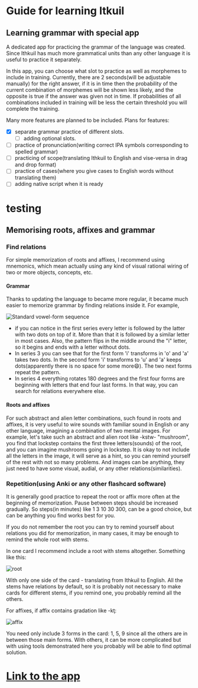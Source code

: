 # Guide for learning Itkuil

## Learning grammar with special app
A dedicated app for practicing the grammar of the language was created.
 Since Ithkuil has much more grammatical units than any other language
  it is useful to practice it separately. 
 
 In this app, you can choose what slot to practice as well as morphemes
  to include in training. Currently, there are 2 seconds(will be adjustable
   manually) for the right answer, if it is in
 time then the probability of the current combination of morphemes will
  be shown less
 likely, and the opposite is true if the answer was given not in time. If
 probabilities of all combinations included in training will be less
 the certain threshold you will complete the training.
 
 Many more features are planned to be included. 
 Plans for features:
 - [x] separate grammar practice of different slots.
    - [ ] adding optional slots.
 - [ ] practice of pronunciation(writing correct IPA symbols corresponding
 to spelled grammar)
 - [ ] practicing of scope(translating Ithkuil to English and vise-versa 
 in drag and drop format)
 - [ ] practice of cases(where you give cases to English words without
 translating them)
 - [ ] adding native script when it is ready

 # testing

 ## Memorising roots, affixes and grammar
 
 ### Find relations
 For simple memorization of roots and affixes, I recommend using mnemonics,
  which mean actually using any kind of visual rational wiring of two or
  more objects, concepts, etc. 
 #### Grammar
 Thanks to updating the language to became more regular, it became much
  easier to memorize grammar by finding relations inside it. For example,
  
 ![Standard vowel-form sequence](https://i.ibb.co/jvfCtp8/Screenshot-from-2021-04-10-13-13-44.png)
 
 - if you can notice in the first series every letter is followed by the
  latter with two dots on top of it. More than that it is followed by
   a similar letter in most cases. Also, the pattern flips in the middle
    around the "i" letter, so it 
  begins and ends with a letter without dots.
  - In series 3 you can see that for the first form 'i' transforms in 'o'
   and 'a' takes two dots. In the second form 'i' transforms to 'u' and
    'a' keeps dots(apparently there is no space for some more:smile:).
     The two next forms repeat the pattern.
  - In series 4 everything rotates 180 degrees and the first four forms
   are beginning with letters that end four last forms.
  In that way, you can search for relations everywhere else. 
 #### Roots and affixes
 For such abstract and alien letter combinations, such found in roots and 
  affixes, it is very useful to wire sounds with familiar sound in English
  or any other language, imagining a combination of two mental images.
  For example, let's take such an abstract and alien root like -kstw-
"mushroom", you find that lockstep contains the first three letters(sounds)
 of the root, and you can imagine mushrooms going in lockstep. It is okay
  to not include all the letters in the image, it will serve as a hint, so
     you can remind yourself of the rest with not so many problems. And
      images can be anything, they just need to have some visual, audial,
       or any other relations(similarities). 
 ### Repetition(using Anki or any other flashcard software)
 It is generally good practice to repeat the root or affix more often at
  the beginning of memorization. Pause between steps should be increased
   gradually. So steps(in minutes) like 1 3 10 30 300, can be a good choice,
   but can be anything you find works best for you. 
   
   If you do not remember the root you can try to remind yourself about
   relations you did for memorization, in many cases, it may be enough to 
   remind the whole root with stems.
   
   In one card I recommend include a root with stems altogether. Something
   like this:
   
  ![root](https://i.ibb.co/FbvT7Qs/Screenshot-from-2021-04-10-13-52-43.png)
  
  With only one side of the card - translating from Ithkuil to English.
    All the stems have relations by default, so it is probably not
     necessary to make cards for different stems, if you remind one,
      you probably remind all the others.
  
  For affixes, if affix contains gradation like -kţ:
  
  ![affix](https://i.ibb.co/M6y1x38/Screenshot-from-2021-04-10-13-55-45.png)
  
  You need only include 3 forms in the card: 1, 5, 9 since all the others
  are in between those main forms. With others, it can be more complicated
  but with using tools demonstrated here you probably will be able to find
  optimal solution.
 
# [Link to the app](/docs/index.html) #